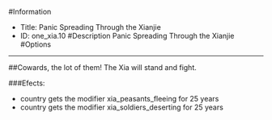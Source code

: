 #Information
 - Title: Panic Spreading Through the Xianjie
 - ID: one_xia.10
#Description
Panic Spreading Through the Xianjie
#Options

___
##Cowards, the lot of them! The Xia will stand and fight.

###Efects:<ul><li>country gets the modifier xia_peasants_fleeing for 25 years</li><li>country gets the modifier xia_soldiers_deserting for 25 years</li></ul>
